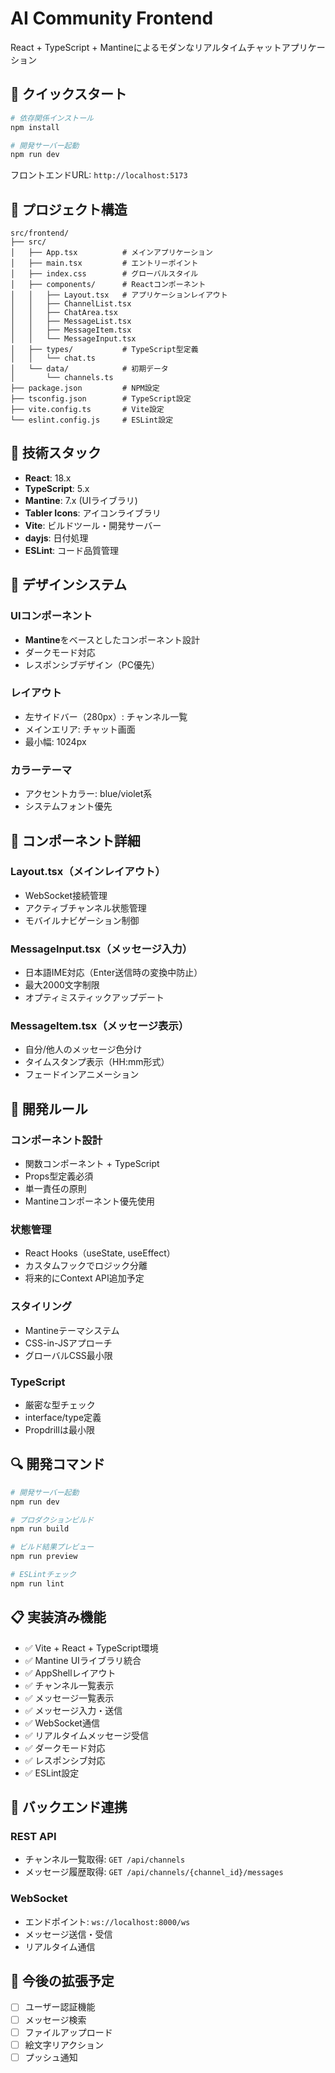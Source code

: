 # AI Community Frontend

React + TypeScript + Mantineによるモダンなリアルタイムチャットアプリケーション

## 🚀 クイックスタート

```bash
# 依存関係インストール
npm install

# 開発サーバー起動
npm run dev
```

フロントエンドURL: `http://localhost:5173`

## 📁 プロジェクト構造

```
src/frontend/
├── src/
│   ├── App.tsx          # メインアプリケーション
│   ├── main.tsx         # エントリーポイント
│   ├── index.css        # グローバルスタイル
│   ├── components/      # Reactコンポーネント
│   │   ├── Layout.tsx   # アプリケーションレイアウト
│   │   ├── ChannelList.tsx
│   │   ├── ChatArea.tsx
│   │   ├── MessageList.tsx
│   │   ├── MessageItem.tsx
│   │   └── MessageInput.tsx
│   ├── types/           # TypeScript型定義
│   │   └── chat.ts
│   └── data/            # 初期データ
│       └── channels.ts
├── package.json         # NPM設定
├── tsconfig.json        # TypeScript設定
├── vite.config.ts       # Vite設定
└── eslint.config.js     # ESLint設定
```

## 🔧 技術スタック

- **React**: 18.x
- **TypeScript**: 5.x
- **Mantine**: 7.x (UIライブラリ)
- **Tabler Icons**: アイコンライブラリ
- **Vite**: ビルドツール・開発サーバー
- **dayjs**: 日付処理
- **ESLint**: コード品質管理

## 🎨 デザインシステム

### UIコンポーネント

- **Mantine**をベースとしたコンポーネント設計
- ダークモード対応
- レスポンシブデザイン（PC優先）

### レイアウト

- 左サイドバー（280px）: チャンネル一覧
- メインエリア: チャット画面
- 最小幅: 1024px

### カラーテーマ

- アクセントカラー: blue/violet系
- システムフォント優先

## 📱 コンポーネント詳細

### Layout.tsx（メインレイアウト）

- WebSocket接続管理
- アクティブチャンネル状態管理
- モバイルナビゲーション制御

### MessageInput.tsx（メッセージ入力）

- 日本語IME対応（Enter送信時の変換中防止）
- 最大2000文字制限
- オプティミスティックアップデート

### MessageItem.tsx（メッセージ表示）

- 自分/他人のメッセージ色分け
- タイムスタンプ表示（HH:mm形式）
- フェードインアニメーション

## 🔨 開発ルール

### コンポーネント設計

- 関数コンポーネント + TypeScript
- Props型定義必須
- 単一責任の原則
- Mantineコンポーネント優先使用

### 状態管理

- React Hooks（useState, useEffect）
- カスタムフックでロジック分離
- 将来的にContext API追加予定

### スタイリング

- Mantineテーマシステム
- CSS-in-JSアプローチ
- グローバルCSS最小限

### TypeScript

- 厳密な型チェック
- interface/type定義
- Propdrillは最小限

## 🔍 開発コマンド

```bash
# 開発サーバー起動
npm run dev

# プロダクションビルド
npm run build

# ビルド結果プレビュー
npm run preview

# ESLintチェック
npm run lint
```

## 📋 実装済み機能

- ✅ Vite + React + TypeScript環境
- ✅ Mantine UIライブラリ統合
- ✅ AppShellレイアウト
- ✅ チャンネル一覧表示
- ✅ メッセージ一覧表示
- ✅ メッセージ入力・送信
- ✅ WebSocket通信
- ✅ リアルタイムメッセージ受信
- ✅ ダークモード対応
- ✅ レスポンシブ対応
- ✅ ESLint設定

## 🔗 バックエンド連携

### REST API

- チャンネル一覧取得: `GET /api/channels`
- メッセージ履歴取得: `GET /api/channels/{channel_id}/messages`

### WebSocket

- エンドポイント: `ws://localhost:8000/ws`
- メッセージ送信・受信
- リアルタイム通信

## 📱 今後の拡張予定

- [ ] ユーザー認証機能
- [ ] メッセージ検索
- [ ] ファイルアップロード
- [ ] 絵文字リアクション
- [ ] プッシュ通知
